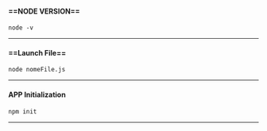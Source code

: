 #### ==NODE VERSION==
```console
node -v
```
---
#### ==Launch File==
```console
node nomeFile.js
```
---
#### APP Initialization
```console
npm init
```
---
